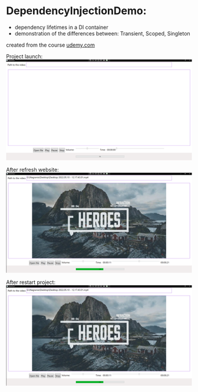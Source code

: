 # DependencyInjectionDemo:
- dependency lifetimes in a DI container
- demonstration of the differences between: Transient, Scoped, Singleton

created from the course [udemy.com](https://www.udemy.com/course/praktyczny-kurs-aspnet-core-rest-web-api-od-podstaw/ "Praktyczny kurs ASP.NET Core REST Web API od podstaw (C#)")

Project launch:
![user-interface-image1](https://github.com/OskarLewandowski/ImageLibrary/blob/master/ImageLibrary/MediaPlayer_images/1.png)

After refresh website:
![user-interface-image2](https://github.com/OskarLewandowski/ImageLibrary/blob/master/ImageLibrary/MediaPlayer_images/2.png)

After restart project:
![user-interface-image2](https://github.com/OskarLewandowski/ImageLibrary/blob/master/ImageLibrary/MediaPlayer_images/2.png)

